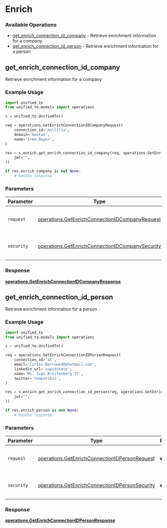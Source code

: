 # Enrich

### Available Operations

* [get_enrich_connection_id_company](#get_enrich_connection_id_company) - Retrieve enrichment information for a company
* [get_enrich_connection_id_person](#get_enrich_connection_id_person) - Retrieve enrichment information for a person

## get_enrich_connection_id_company

Retrieve enrichment information for a company

### Example Usage

```python
import unified_to
from unified_to.models import operations

s = unified_to.UnifiedTo()

req = operations.GetEnrichConnectionIDCompanyRequest(
    connection_id='mollitia',
    domain='beatae',
    name='Irma Bayer',
)

res = s.enrich.get_enrich_connection_id_company(req, operations.GetEnrichConnectionIDCompanySecurity(
    jwt="",
))

if res.enrich_company is not None:
    # handle response
```

### Parameters

| Parameter                                                                                                          | Type                                                                                                               | Required                                                                                                           | Description                                                                                                        |
| ------------------------------------------------------------------------------------------------------------------ | ------------------------------------------------------------------------------------------------------------------ | ------------------------------------------------------------------------------------------------------------------ | ------------------------------------------------------------------------------------------------------------------ |
| `request`                                                                                                          | [operations.GetEnrichConnectionIDCompanyRequest](../../models/operations/getenrichconnectionidcompanyrequest.md)   | :heavy_check_mark:                                                                                                 | The request object to use for the request.                                                                         |
| `security`                                                                                                         | [operations.GetEnrichConnectionIDCompanySecurity](../../models/operations/getenrichconnectionidcompanysecurity.md) | :heavy_check_mark:                                                                                                 | The security requirements to use for the request.                                                                  |


### Response

**[operations.GetEnrichConnectionIDCompanyResponse](../../models/operations/getenrichconnectionidcompanyresponse.md)**


## get_enrich_connection_id_person

Retrieve enrichment information for a person

### Example Usage

```python
import unified_to
from unified_to.models import operations

s = unified_to.UnifiedTo()

req = operations.GetEnrichConnectionIDPersonRequest(
    connection_id='at',
    email='Curtis.Barrows40@hotmail.com',
    linkedin_url='cupiditate',
    name='Ms. Ivan Breitenberg IV',
    twitter='temporibus',
)

res = s.enrich.get_enrich_connection_id_person(req, operations.GetEnrichConnectionIDPersonSecurity(
    jwt="",
))

if res.enrich_person is not None:
    # handle response
```

### Parameters

| Parameter                                                                                                        | Type                                                                                                             | Required                                                                                                         | Description                                                                                                      |
| ---------------------------------------------------------------------------------------------------------------- | ---------------------------------------------------------------------------------------------------------------- | ---------------------------------------------------------------------------------------------------------------- | ---------------------------------------------------------------------------------------------------------------- |
| `request`                                                                                                        | [operations.GetEnrichConnectionIDPersonRequest](../../models/operations/getenrichconnectionidpersonrequest.md)   | :heavy_check_mark:                                                                                               | The request object to use for the request.                                                                       |
| `security`                                                                                                       | [operations.GetEnrichConnectionIDPersonSecurity](../../models/operations/getenrichconnectionidpersonsecurity.md) | :heavy_check_mark:                                                                                               | The security requirements to use for the request.                                                                |


### Response

**[operations.GetEnrichConnectionIDPersonResponse](../../models/operations/getenrichconnectionidpersonresponse.md)**

